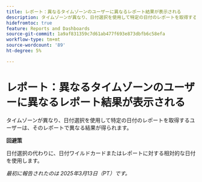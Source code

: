 ```yaml
---
title: レポート：異なるタイムゾーンのユーザーに異なるレポート結果が表示される
description: タイムゾーンが異なり、日付選択を使用して特定の日付のレポートを取得するユーザーは、そのレポートで異なる結果が得られます。
hidefromtoc: true
feature: Reports and Dashboards
source-git-commit: 1a9af831359c7d61ab477f693e873dbfb6c58efa
workflow-type: tm+mt
source-wordcount: '89'
ht-degree: 5%

---
```



# レポート：異なるタイムゾーンのユーザーに異なるレポート結果が表示される

タイムゾーンが異なり、日付選択を使用して特定の日付のレポートを取得するユーザーは、そのレポートで異なる結果が得られます。

**回避策**

日付選択の代わりに、日付ワイルドカードまたはレポートに対する相対的な日付を使用します。

_最初に報告されたのは 2025年3月13日（PT）です。_
